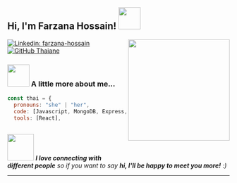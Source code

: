 <h2> Hi, I'm Farzana Hossain! <img src="https://media.giphy.com/media/mGcNjsfWAjY5AEZNw6/giphy.gif" width="50"></h2>
<img align='right' src="https://media.giphy.com/media/ieyl9zmCjO4b4t6qoY/giphy.gif" width="230">


[![Linkedin: farzana-hossain](https://img.shields.io/badge/-thaianebraga-blue?style=flat-square&logo=Linkedin&logoColor=white&link=https://www.linkedin.com/in/farzana-hossain-769518269/)](https://www.linkedin.com/in/farzana-hossain-769518269/)
[![GitHub Thaiane](https://github.com/Bithe)]([https://github.com/Thaiane](https://github.com/Bithe))


### <img src="https://media.giphy.com/media/VgCDAzcKvsR6OM0uWg/giphy.gif" width="50"> A little more about me...  

```javascript
const thai = {
  pronouns: "she" | "her",
  code: [Javascript, MongoDB, Express, HTML, CSS, Tailwind],
  tools: [React],
  

```

<img src="https://media.giphy.com/media/LnQjpWaON8nhr21vNW/giphy.gif" width="60"> <em><b>I love connecting with different people</b> so if you want to say <b>hi, I'll be happy to meet you more!</b> :)</em>

---
